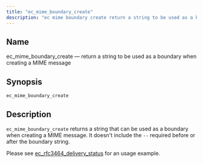 ```yaml
---
title: "ec_mime_boundary_create"
description: "ec mime boundary create return a string to be used as a boundary when creating a MIME message ec mime boundary create ec mime boundary create returns a string that can be used as a boundary when creating a MIME message It doesn't include the required before or after the..."
---
```


<a name="sieve.ref.ec_mime_boundary_create"></a> 
## Name

ec_mime_boundary_create — return a string to be used as a boundary when creating a MIME message

## Synopsis

`ec_mime_boundary_create`

<a name="idp30271696"></a> 
## Description

`ec_mime_boundary_create` returns a string that can be used as a boundary when creating a MIME message. It doesn't include the `--` required before or after the boundary string.

Please see [ec_rfc3464_delivery_status](/momentum/3/3-reference/sieve-ref-ec-rfc-3464-delivery-status) for an usage example.